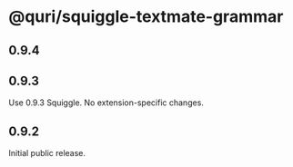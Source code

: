 # @quri/squiggle-textmate-grammar

## 0.9.4

## 0.9.3

Use 0.9.3 Squiggle. No extension-specific changes.

## 0.9.2

Initial public release.